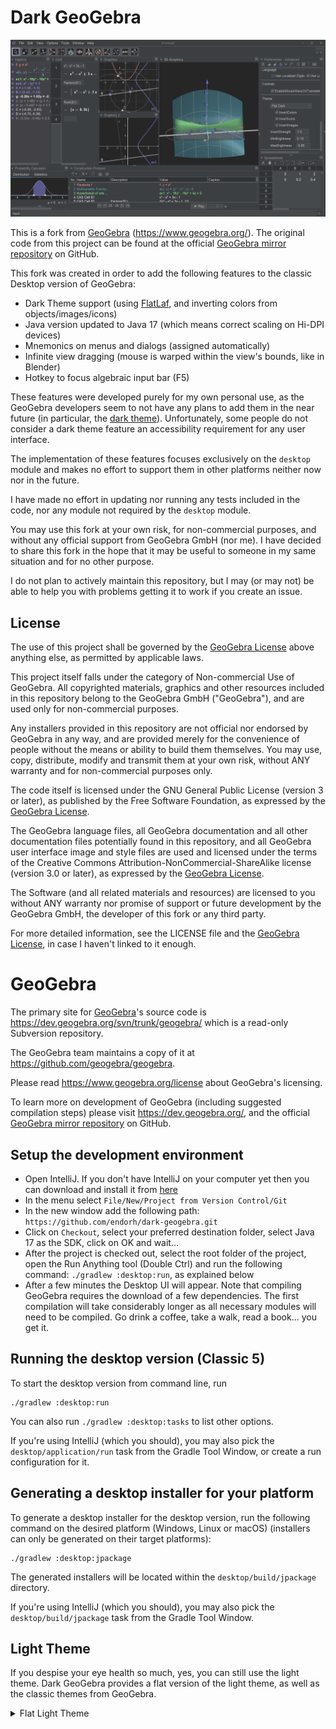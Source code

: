 # Dark GeoGebra

![Dark GeoGebra - Flat Dark Theme](https://raw.githubusercontent.com/endorh/dark-geogebra/images/flat-dark-demo.png)

This is a fork from [GeoGebra](https://www.geogebra.org/) (https://www.geogebra.org/). The original code from this
project can be found at the official
[GeoGebra mirror repository](https://github.com/geogebra/geogebra) on GitHub.

This fork was created in order to add the following features to the classic Desktop version
of GeoGebra:

- Dark Theme support (using [FlatLaf](https://github.com/JFormDesigner/FlatLaf), and inverting colors from objects/images/icons)
- Java version updated to Java 17 (which means correct scaling on Hi-DPI devices)
- Mnemonics on menus and dialogs (assigned automatically)
- Infinite view dragging (mouse is warped within the view's bounds, like in Blender)
- Hotkey to focus algebraic input bar (F5)

These features were developed purely for my own personal use, as the GeoGebra developers
seem to not have any plans to add them in the near future (in particular, the
[dark theme](https://help.geogebra.org/topic/black-theme-inverse-to-the-default)).
Unfortunately, some people do not consider a dark theme feature an accessibility
requirement for any user interface.

The implementation of these features focuses exclusively on the `desktop`
module and makes no effort to support them in other platforms neither now
nor in the future.

I have made no effort in updating nor running any tests included in the code,
nor any module not required by the `desktop` module.

You may use this fork at your own risk, for non-commercial purposes, and without any
official support from GeoGebra GmbH (nor me). I have decided to share this fork in the
hope that it may be useful to someone in my same situation and for no other purpose.

I do not plan to actively maintain this repository, but I may (or may not) be able
to help you with problems getting it to work if you create an issue.

## License
The use of this project shall be governed by the
[GeoGebra License](https://www.geogebra.org/license) above anything else, as permitted
by applicable laws.

This project itself falls under the category of Non-commercial Use of GeoGebra.
All copyrighted materials, graphics and other resources included in this repository
belong to the GeoGebra GmbH ("GeoGebra"), and are used only for non-commercial purposes.

Any installers provided in this repository are not official nor endorsed by GeoGebra
in any way, and are provided merely for the convenience of people without the means
or ability to build them themselves. You may use, copy, distribute, modify and transmit
them at your own risk, without ANY warranty and for non-commercial purposes only.

The code itself is licensed under the GNU General Public License (version 3 or later),
as published by the Free Software Foundation, as expressed by the
[GeoGebra License](https://www.geogebra.org/license).

The GeoGebra language files, all GeoGebra documentation and all other documentation files
potentially found in this repository, and all GeoGebra user interface image and style
files are used and licensed under the terms of the Creative Commons
Attribution-NonCommercial-ShareAlike license (version 3.0 or later), as expressed by the
[GeoGebra License](https://www.geogebra.org/license).

The Software (and all related materials and resources) are licensed to you without ANY
warranty nor promise of support or future development by the GeoGebra GmbH, the developer
of this fork or any third party.

For more detailed information, see the LICENSE file and the
[GeoGebra License](https://www.geogebra.org/license), in case I haven't linked to it enough.

# GeoGebra

The primary site for [GeoGebra](https://www.geogebra.org)'s source code is
https://dev.geogebra.org/svn/trunk/geogebra/ which
is a read-only Subversion repository.

The GeoGebra team maintains a copy of it
at https://github.com/geogebra/geogebra.

Please read https://www.geogebra.org/license about GeoGebra's licensing.

To learn more on development of GeoGebra (including suggested compilation
steps) please visit https://dev.geogebra.org/, and the official
[GeoGebra mirror repository](https://github.com/geogebra/geogebra) on GitHub.

## Setup the development environment

* Open IntelliJ. If you don't have IntelliJ on your computer yet
  then you can download and install it from [here](https://www.jetbrains.com/idea/download)
* In the menu select `File/New/Project from Version Control/Git`
* In the new window add the following path: `https://github.com/endorh/dark-geogebra.git`
* Click on `Checkout`, select your preferred destination folder, select Java 17 as the SDK,
  click on OK and wait…
* After the project is checked out, select the root folder of the project,
  open the Run Anything tool (Double Ctrl) and run the following command:
  `./gradlew :desktop:run`, as explained below
* After a few minutes the Desktop UI will appear. Note that compiling GeoGebra requires
  the download of a few dependencies. The first compilation will take considerably longer
  as all necessary modules will need to be compiled. Go drink a coffee, take a walk, read
  a book... you get it.

## Running the desktop version (Classic 5)
To start the desktop version from command line, run

```
./gradlew :desktop:run
```
You can also run `./gradlew :desktop:tasks` to list other options.

If you're using IntelliJ (which you should), you may also pick the
`desktop/application/run` task from the Gradle Tool Window, or create a
run configuration for it. 

## Generating a desktop installer for your platform
To generate a desktop installer for the desktop version, run the following command
on the desired platform (Windows, Linux or macOS) (installers can only be generated
on their target platforms):

```
./gradlew :desktop:jpackage
```
The generated installers will be located within the `desktop/build/jpackage` directory.

If you're using IntelliJ (which you should), you may also pick the `desktop/build/jpackage`
task from the Gradle Tool Window.

## Light Theme
If you despise your eye health so much, yes, you can still use the light theme.
Dark GeoGebra provides a flat version of the light theme, as well as the classic
themes from GeoGebra.

<details>
  <summary>Flat Light Theme</summary>

  ![Dark GeoGebra - Flat Light Theme](https://raw.githubusercontent.com/endorh/dark-geogebra/images/flat-light-demo.png)
</details>
